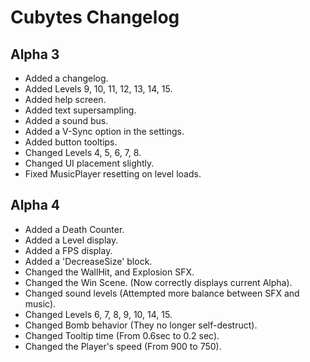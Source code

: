 # Cubytes Changelog

## Alpha 3

- Added a changelog.
- Added Levels 9, 10, 11, 12, 13, 14, 15.
- Added help screen.
- Added text supersampling.
- Added a sound bus.
- Added a V-Sync option in the settings.
- Added button tooltips.
- Changed Levels 4, 5, 6, 7, 8.
- Changed UI placement slightly.
- Fixed MusicPlayer resetting on level loads.

## Alpha 4

- Added a Death Counter.
- Added a Level display.
- Added a FPS display.
- Added a 'DecreaseSize' block.
- Changed the WallHit, and Explosion SFX.
- Changed the Win Scene. (Now correctly displays current Alpha).
- Changed sound levels (Attempted more balance between SFX and music).
- Changed Levels 6, 7, 8, 9, 10, 14, 15.
- Changed Bomb behavior (They no longer self-destruct).
- Changed Tooltip time (From 0.6sec to 0.2 sec).
- Changed the Player's speed (From 900 to 750).